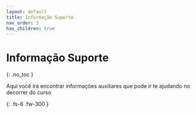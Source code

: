 ```yaml
---
layout: default
title: Informação Suporte
nav_order: 3
has_children: true
---
```


# Informação Suporte

{: .no_toc }

Aqui você irá encontrar informações auxiliares que pode ir te ajudando no decorrer do curso

{: .fs-6 .fw-300 }
